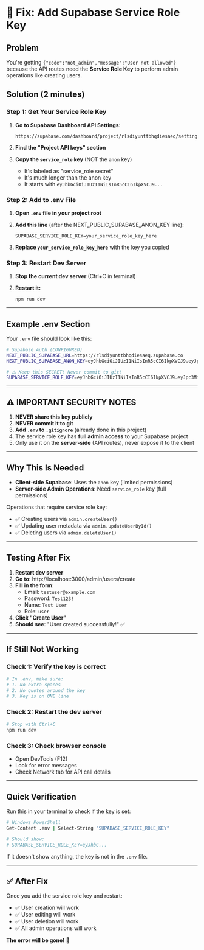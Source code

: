 # 🔑 Fix: Add Supabase Service Role Key

## Problem
You're getting `{"code":"not_admin","message":"User not allowed"}` because the API routes need the **Service Role Key** to perform admin operations like creating users.

## Solution (2 minutes)

### Step 1: Get Your Service Role Key

1. **Go to Supabase Dashboard API Settings:**
   ```
   https://supabase.com/dashboard/project/rlsdiyunttbhqdiesaeq/settings/api
   ```

2. **Find the "Project API keys" section**

3. **Copy the `service_role` key** (NOT the `anon` key)
   - It's labeled as "service_role secret"
   - It's much longer than the anon key
   - It starts with `eyJhbGciOiJIUzI1NiIsInR5cCI6IkpXVCJ9...`

### Step 2: Add to .env File

1. **Open `.env` file in your project root**

2. **Add this line** (after the NEXT_PUBLIC_SUPABASE_ANON_KEY line):
   ```
   SUPABASE_SERVICE_ROLE_KEY=your_service_role_key_here
   ```

3. **Replace `your_service_role_key_here`** with the key you copied

### Step 3: Restart Dev Server

1. **Stop the current dev server** (Ctrl+C in terminal)

2. **Restart it:**
   ```bash
   npm run dev
   ```

---

## Example .env Section

Your `.env` file should look like this:

```bash
# Supabase Auth (CONFIGURED)
NEXT_PUBLIC_SUPABASE_URL=https://rlsdiyunttbhqdiesaeq.supabase.co
NEXT_PUBLIC_SUPABASE_ANON_KEY=eyJhbGciOiJIUzI1NiIsInR5cCI6IkpXVCJ9.eyJpc3MiOiJzdXBhYmFzZSIsInJlZiI6InJsc2RpeXVudHRiaHFkaWVzYWVxIiwicm9sZSI6ImFub24iLCJpYXQiOjE3NjA1ODM3NTUsImV4cCI6MjA3NjE1OTc1NX0.lXTzNSjM8cRZ1ekLoBK42_ru4siILY0nBFKoLh5avks

# ⚠️ Keep this SECRET! Never commit to git!
SUPABASE_SERVICE_ROLE_KEY=eyJhbGciOiJIUzI1NiIsInR5cCI6IkpXVCJ9.eyJpc3MiOiJzdXBhYmFzZSIsInJlZiI6InJsc2RpeXVudHRiaHFkaWVzYWVxIiwicm9sZSI6InNlcnZpY2Vfcm9sZSIsImlhdCI6MTc2MDU4Mzc1NSwiZXhwIjoyMDc2MTU5NzU1fQ.YOUR_ACTUAL_KEY_HERE
```

---

## ⚠️ IMPORTANT SECURITY NOTES

1. **NEVER share this key publicly**
2. **NEVER commit it to git**
3. **Add `.env` to `.gitignore`** (already done in this project)
4. The service role key has **full admin access** to your Supabase project
5. Only use it on the **server-side** (API routes), never expose it to the client

---

## Why This Is Needed

- **Client-side Supabase**: Uses the `anon` key (limited permissions)
- **Server-side Admin Operations**: Need `service_role` key (full permissions)

Operations that require service role key:
- ✅ Creating users via `admin.createUser()`
- ✅ Updating user metadata via `admin.updateUserById()`
- ✅ Deleting users via `admin.deleteUser()`

---

## Testing After Fix

1. **Restart dev server**
2. **Go to**: http://localhost:3000/admin/users/create
3. **Fill in the form:**
   - Email: `testuser@example.com`
   - Password: `Test123!`
   - Name: `Test User`
   - Role: `user`
4. **Click "Create User"**
5. **Should see**: "User created successfully!" ✅

---

## If Still Not Working

### Check 1: Verify the key is correct
```bash
# In .env, make sure:
# 1. No extra spaces
# 2. No quotes around the key
# 3. Key is on ONE line
```

### Check 2: Restart the dev server
```bash
# Stop with Ctrl+C
npm run dev
```

### Check 3: Check browser console
- Open DevTools (F12)
- Look for error messages
- Check Network tab for API call details

---

## Quick Verification

Run this in your terminal to check if the key is set:

```bash
# Windows PowerShell
Get-Content .env | Select-String "SUPABASE_SERVICE_ROLE_KEY"

# Should show:
# SUPABASE_SERVICE_ROLE_KEY=eyJhbG...
```

If it doesn't show anything, the key is not in the `.env` file.

---

## ✅ After Fix

Once you add the service role key and restart:

- ✅ User creation will work
- ✅ User editing will work
- ✅ User deletion will work
- ✅ All admin operations will work

**The error will be gone!** 🎉

